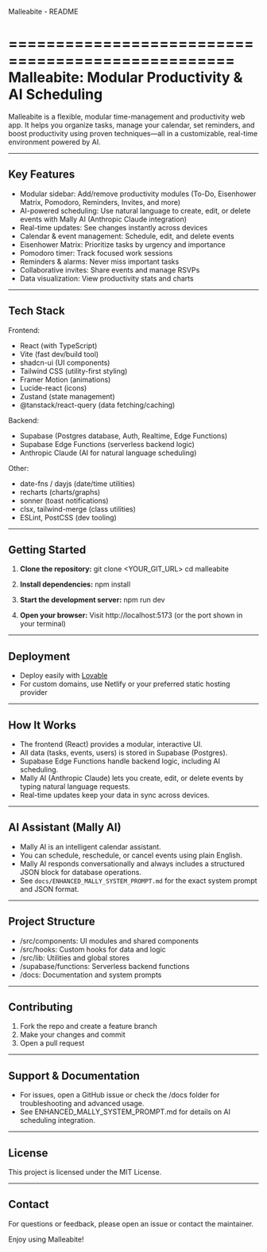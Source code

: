Malleabite - README

==================================================
Malleabite: Modular Productivity & AI Scheduling
==================================================

Malleabite is a flexible, modular time-management and productivity web app. It helps you organize tasks, manage your calendar, set reminders, and boost productivity using proven techniques—all in a customizable, real-time environment powered by AI.

----------------------
Key Features
----------------------
- Modular sidebar: Add/remove productivity modules (To-Do, Eisenhower Matrix, Pomodoro, Reminders, Invites, and more)
- AI-powered scheduling: Use natural language to create, edit, or delete events with Mally AI (Anthropic Claude integration)
- Real-time updates: See changes instantly across devices
- Calendar & event management: Schedule, edit, and delete events
- Eisenhower Matrix: Prioritize tasks by urgency and importance
- Pomodoro timer: Track focused work sessions
- Reminders & alarms: Never miss important tasks
- Collaborative invites: Share events and manage RSVPs
- Data visualization: View productivity stats and charts

----------------------
Tech Stack
----------------------
Frontend:
- React (with TypeScript)
- Vite (fast dev/build tool)
- shadcn-ui (UI components)
- Tailwind CSS (utility-first styling)
- Framer Motion (animations)
- Lucide-react (icons)
- Zustand (state management)
- @tanstack/react-query (data fetching/caching)

Backend:
- Supabase (Postgres database, Auth, Realtime, Edge Functions)
- Supabase Edge Functions (serverless backend logic)
- Anthropic Claude (AI for natural language scheduling)

Other:
- date-fns / dayjs (date/time utilities)
- recharts (charts/graphs)
- sonner (toast notifications)
- clsx, tailwind-merge (class utilities)
- ESLint, PostCSS (dev tooling)

----------------------
Getting Started
----------------------
1. **Clone the repository:**
   git clone <YOUR_GIT_URL>
   cd malleabite

2. **Install dependencies:**
   npm install

3. **Start the development server:**
   npm run dev

4. **Open your browser:**
   Visit http://localhost:5173 (or the port shown in your terminal)

----------------------
Deployment
----------------------
- Deploy easily with [Lovable](https://lovable.dev/projects/0a9106a9-1055-47b9-9329-1fa7edfa05ca)
- For custom domains, use Netlify or your preferred static hosting provider

----------------------
How It Works
----------------------
- The frontend (React) provides a modular, interactive UI.
- All data (tasks, events, users) is stored in Supabase (Postgres).
- Supabase Edge Functions handle backend logic, including AI scheduling.
- Mally AI (Anthropic Claude) lets you create, edit, or delete events by typing natural language requests.
- Real-time updates keep your data in sync across devices.

----------------------
AI Assistant (Mally AI)
----------------------
- Mally AI is an intelligent calendar assistant.
- You can schedule, reschedule, or cancel events using plain English.
- Mally AI responds conversationally and always includes a structured JSON block for database operations.
- See `docs/ENHANCED_MALLY_SYSTEM_PROMPT.md` for the exact system prompt and JSON format.

----------------------
Project Structure
----------------------
- /src/components: UI modules and shared components
- /src/hooks: Custom hooks for data and logic
- /src/lib: Utilities and global stores
- /supabase/functions: Serverless backend functions
- /docs: Documentation and system prompts

----------------------
Contributing
----------------------
1. Fork the repo and create a feature branch
2. Make your changes and commit
3. Open a pull request

----------------------
Support & Documentation
----------------------
- For issues, open a GitHub issue or check the /docs folder for troubleshooting and advanced usage.
- See ENHANCED_MALLY_SYSTEM_PROMPT.md for details on AI scheduling integration.

----------------------
License
----------------------
This project is licensed under the MIT License.

----------------------
Contact
----------------------
For questions or feedback, please open an issue or contact the maintainer.

Enjoy using Malleabite!
